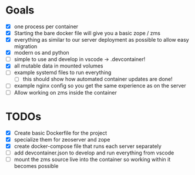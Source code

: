 # Goals

- [x] one process per container
- [X] Starting the bare docker file will give you a basic zope / zms
- [x] everything as similar to our server deployment as possible to allow easy migration
- [x] modern os and python
- [ ] simple to use and develop in vscode -> .devcontainer!
- [x] all mutable data in mounted volumes
- [ ] example systemd files to run everything
  - [ ] this should show how automated container updates are done!
- [ ] example nginx config so you get the same experience as on the server
- [ ] Allow working on zms inside the container

# TODOs

- [x] Create basic Dockerfile for the project
- [x] specialize them for zeoserver and zope
- [x] create docker-compose file that runs each server separately
- [ ] add devcontainer.json to develop and run everything from vscode
- [ ] mount the zms source live into the container so working within it becomes possible
